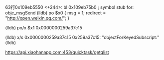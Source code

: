 63行0x109eb5550 <+244>:  bl     0x109eb75b0               ; symbol stub for: objc_msgSend
(lldb) po $x0
{
    msg = 1;
    redirect = "http://open.weixin.qq.com/";
}

(lldb) po/x $x1
0x0000000259a37c15

(lldb) x/s  0x0000000259a37c15
0x259a37c15: "objectForKeyedSubscript:"
(lldb) 




https://api.xiaohanapp.com:453/quicktask/getqlist
